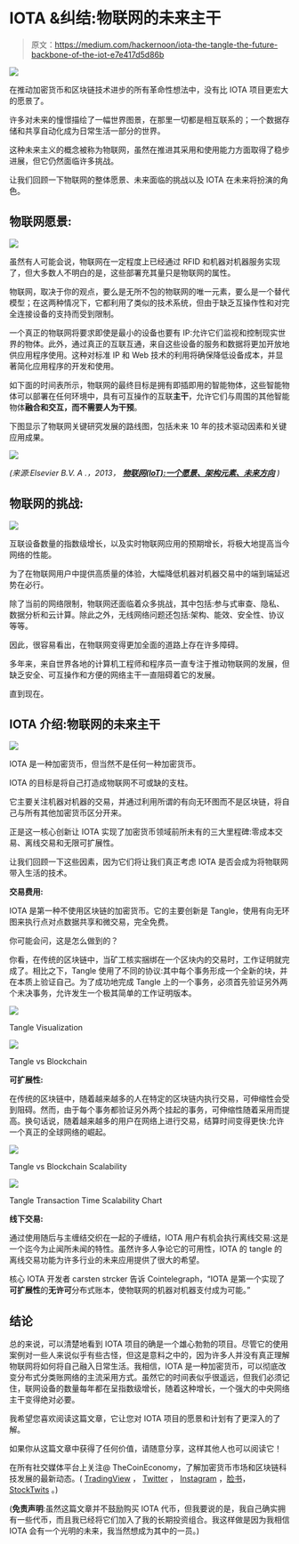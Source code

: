 # IOTA &纠结:物联网的未来主干

> 原文：<https://medium.com/hackernoon/iota-the-tangle-the-future-backbone-of-the-iot-e7e417d5d86b>

![](img/2d2f17909925cf4006d23607f25d669b.png)

在推动加密货币和区块链技术进步的所有革命性想法中，没有比 IOTA 项目更宏大的愿景了。

许多对未来的憧憬描绘了一幅世界图景，在那里一切都是相互联系的；一个数据存储和共享自动化成为日常生活一部分的世界。

这种未来主义的概念被称为物联网，虽然在推进其采用和使用能力方面取得了稳步进展，但它仍然面临许多挑战。

让我们回顾一下物联网的整体愿景、未来面临的挑战以及 IOTA 在未来将扮演的角色。

## 物联网愿景:

![](img/8dda0b90cb41abdfe2380870041bef41.png)

虽然有人可能会说，物联网在一定程度上已经通过 RFID 和机器对机器服务实现了，但大多数人不明白的是，这些部署充其量只是物联网的属性。

物联网，取决于你的观点，要么是无所不包的物联网的唯一元素，要么是一个替代模型；在这两种情况下，它都利用了类似的技术系统，但由于缺乏互操作性和对完全连接设备的支持而受到限制。

一个真正的物联网将要求即使是最小的设备也要有 IP:允许它们监视和控制现实世界的物体。此外，通过真正的互联互通，来自这些设备的服务和数据将更加开放地供应用程序使用。这种对标准 IP 和 Web 技术的利用将确保降低设备成本，并显著简化应用程序的开发和使用。

如下面的时间表所示，物联网的最终目标是拥有即插即用的智能物体，这些智能物体可以部署在任何环境中，具有可互操作的互联**主干**，允许它们与周围的其他智能物体**融合和交互，而不需要人为干预**。

下图显示了物联网关键研究发展的路线图，包括未来 10 年的技术驱动因素和关键应用成果。

![](img/e553acf008ed087744bd482199d291e5.png)

*(来源:Elsevier B.V. A .，2013，* [***物联网(IoT):一个愿景、架构元素、未来方向***](https://dx.doi.org/10.1016/j.future.2013.01.010) *)*

## 物联网的挑战:

![](img/f215824254bc5af443429a03015e0c1c.png)

互联设备数量的指数级增长，以及实时物联网应用的预期增长，将极大地提高当今网络的性能。

为了在物联网用户中提供高质量的体验，大幅降低机器对机器交易中的端到端延迟势在必行。

除了当前的网络限制，物联网还面临着众多挑战，其中包括:参与式审查、隐私、数据分析和云计算。除此之外，无线网络问题还包括:架构、能效、安全性、协议等等。

因此，很容易看出，在物联网变得更加全面的道路上存在许多障碍。

多年来，来自世界各地的计算机工程师和程序员一直专注于推动物联网的发展，但缺乏安全、可互操作和方便的网络主干一直阻碍着它的发展。

直到现在。

## IOTA 介绍:物联网的未来**主干**

![](img/c518ee464056be8baa6da5b64a62dadb.png)

IOTA 是一种加密货币，但当然不是任何一种加密货币。

IOTA 的目标是将自己打造成物联网不可或缺的支柱。

它主要关注机器对机器的交易，并通过利用所谓的有向无环图而不是区块链，将自己与所有其他加密货币区分开来。

正是这一核心创新让 IOTA 实现了加密货币领域前所未有的三大里程碑:零成本交易、离线交易和无限可扩展性。

让我们回顾一下这些因素，因为它们将让我们真正考虑 IOTA 是否会成为将物联网带入生活的技术。

**交易费用:**

IOTA 是第一种不使用区块链的加密货币。它的主要创新是 Tangle，使用有向无环图来执行点对点数据共享和微交易，完全免费。

你可能会问，这是怎么做到的？

你看，在传统的区块链中，当矿工核实捆绑在一个区块内的交易时，工作证明就完成了。相比之下，Tangle 使用了不同的协议:其中每个事务形成一个全新的块，并在本质上验证自己。为了成功地完成 Tangle 上的一个事务，必须首先验证另外两个未决事务，允许发生一个极其简单的工作证明版本。

![](img/89c1d259c330ecb8ba581935a747be30.png)

Tangle Visualization

![](img/e4ac72ecaabe0d0677ceeaa0d461dfef.png)

Tangle vs Blockchain

**可扩展性:**

在传统的区块链中，随着越来越多的人在特定的区块链内执行交易，可伸缩性会受到阻碍。然而，由于每个事务都验证另外两个挂起的事务，可伸缩性随着采用而提高。换句话说，随着越来越多的用户在网络上进行交易，结算时间变得更快:允许一个真正的全球网络的崛起。

![](img/3189c7966dc6b059933577bcc7bfefed.png)

Tangle vs Blockchain Scalability

![](img/700a4c40fb0dd4f2a32e2db1837221fe.png)

Tangle Transaction Time Scalability Chart

**线下交易:**

通过使用随后与主缠结交织在一起的子缠结，IOTA 用户有机会执行离线交易:这是一个迄今为止闻所未闻的特性。虽然许多人争论它的可用性，IOTA 的 tangle 的离线交易功能为许多行业的未来应用提供了很大的希望。

核心 IOTA 开发者 carsten strcker 告诉 Cointelegraph，“IOTA 是第一个实现了**可扩展性**的**无许可**分布式账本，使物联网的机器对机器支付成为可能。”

## 结论

总的来说，可以清楚地看到 IOTA 项目的确是一个雄心勃勃的项目。尽管它的使用案例对一些人来说似乎有些古怪，但这是意料之中的，因为许多人并没有真正理解物联网将如何将自己融入日常生活。我相信，IOTA 是一种加密货币，可以彻底改变分布式分类账网络的主流采用方式。虽然它的时间表似乎很遥远，但我们必须记住，联网设备的数量每年都在呈指数级增长，随着这种增长，一个强大的中央网络主干变得绝对必要。

我希望您喜欢阅读这篇文章，它让您对 IOTA 项目的愿景和计划有了更深入的了解。

如果你从这篇文章中获得了任何价值，请随意分享，这样其他人也可以阅读它！

在所有社交媒体平台上关注@ TheCoinEconomy，了解加密货币市场和区块链科技发展的最新动态。( [TradingView](https://www.tradingview.com/u/thecoineconomy/) ， [Twitter](https://twitter.com/thecoineconomy) ， [Instagram](https://www.instagram.com/thecoineconomy/) ，[脸书](https://www.facebook.com/Thecoineconomy-353316841786257/)， [StockTwits](https://stocktwits.com/TheCoinEconomy) 。)

(**免责声明**:虽然这篇文章并不鼓励购买 IOTA 代币，但我要说的是，我自己确实拥有一些代币，而且我已经将它们加入了我的长期投资组合。我这样做是因为我相信 IOTA 会有一个光明的未来，我当然想成为其中的一员。)